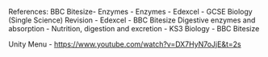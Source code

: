 References:
BBC Bitesize- Enzymes - Enzymes - Edexcel - GCSE Biology (Single Science) Revision - Edexcel - BBC Bitesize
Digestive enzymes and absorption - Nutrition, digestion and excretion - KS3 Biology - BBC Bitesize

Unity Menu - https://www.youtube.com/watch?v=DX7HyN7oJjE&t=2s